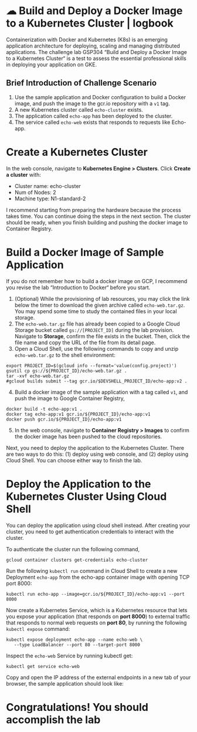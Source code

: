 # ☁ Build and Deploy a Docker Image to a Kubernetes Cluster | logbook
 
Containerization with Docker and Kubernetes (K8s) is an emerging application architecture for deploying, scaling and managing distributed applications. The challenge lab GSP304 “Build and Deploy a Docker Image to a Kubernetes Cluster“ is a test to assess the essential professional skills in deploying your application on GKE.

## Brief Introduction of Challenge Scenario

1. Use the sample application and Docker configuration to build a Docker image, and push the image to the gcr.io repository with a `v1` tag.
2. A new Kubernetes cluster called `echo-cluster` exists.
3. The application called `echo-app` has been deployed to the cluster. 
4. The service called `echo-web` exists that responds to requests like Echo-app.

# Create a Kubernetes Cluster
In the web console, navigate to **Kubernetes Engine > Clusters**. Click **Create a cluster** with:

- Cluster name: echo-cluster
- Num of Nodes: 2
- Machine type: N1-standard-2


I recommend starting from preparing the hardware because the process takes time. You can continue doing the steps in the next section. The cluster should be ready, when you finish building and pushing the docker image to Container Registry.

# Build a Docker Image of Sample Application
If you do not remember how to build a docker image on GCP, I recommend you revise the lab “Introduction to Docker“ before you start.

1. (Optional) While the provisioning of lab resources, you may click the link below the timer to download the given archive called `echo-web.tar.gz`. You may spend some time to study the contained files in your local storage.
2. The `echo-web.tar.gz` file has already been copied to a Google Cloud Storage bucket called `gs://[PROJECT_ID]` during the lab provision. Navigate to **Storage**, confirm the file exists in the bucket. Then, click the file name and copy the URL of the file from its detail page.
3. Open a Cloud Shell, use the following commands to copy and unzip `echo-web.tar.gz` to the shell environment:
```
export PROJECT_ID=$(gcloud info --format='value(config.project)')
gsutil cp gs://${PROJECT_ID}/echo-web.tar.gz .
tar -xvf echo-web.tar.gz
#gcloud builds submit --tag gcr.io/$DEVSHELL_PROJECT_ID/echo-app:v2 .
```
4. Build a docker image of the sample application with a tag called `v1`, and push the image to Google Container Registry,
```
docker build -t echo-app:v1 .
docker tag echo-app:v1 gcr.io/${PROJECT_ID}/echo-app:v1
docker push gcr.io/${PROJECT_ID}/echo-app:v1
```
5. In the web console, navigate to **Container Registry > Images** to confirm the docker image has been pushed to the cloud repositories.

Next, you need to deploy the application to the Kubernetes Cluster. There are two ways to do this: (1) deploy using web console, and (2) deploy using Cloud Shell. You can choose either way to finish the lab.

# Deploy the Application to the Kubernetes Cluster Using Cloud Shell
You can deploy the application using cloud shell instead. After creating your cluster, you need to get authentication credentials to interact with the cluster.

To authenticate the cluster run the following command,
```
gcloud container clusters get-credentials echo-cluster
```
Run the following `kubectl run` command in Cloud Shell to create a new Deployment `echo-app` from the echo-app container image with opening TCP port 8000:
```
kubectl run echo-app --image=gcr.io/${PROJECT_ID}/echo-app:v1 --port 8000
```
Now create a Kubernetes Service, which is a Kubernetes resource that lets you expose your application (that responds on **port 8000**) to external traffic that responds to normal web requests on **port 80**, by running the following `kubectl expose` command:
```
kubectl expose deployment echo-app --name echo-web \
   --type LoadBalancer --port 80 --target-port 8000
```
Inspect the `echo-web` Service by running kubectl get:
```
kubectl get service echo-web
```
Copy and open the IP address of the external endpoints in a new tab of your browser, the sample application should look like:

# Congratulations! You should accomplish the lab
